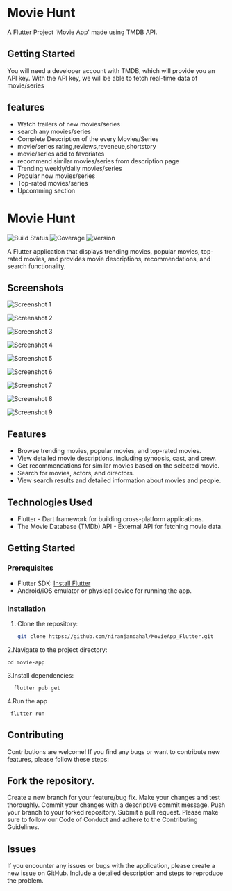 # Movie Hunt

A Flutter Project 'Movie App' made using TMDB API.

## Getting Started

You will need a developer account with TMDB, which will provide you an API key. With the API key, we will be able to fetch real-time data of movie/series

## features
- Watch trailers of new movies/series
- search any movies/series
- Complete Description of the every Movies/Series
- movie/series rating,reviews,reveneue,shortstory
- movie/series add to favoriates
- recommend similar movies/series from description page
- Trending weekly/daily movies/series
- Popular now  movies/series
- Top-rated  movies/series
- Upcomming section

# Movie Hunt

![Build Status](https://img.shields.io/badge/build-passing-brightgreen)
![Coverage](https://img.shields.io/badge/coverage-90%25-green)
![Version](https://img.shields.io/badge/version-v1.0-blue)

A Flutter application that displays trending movies, popular movies, top-rated movies, and provides movie descriptions, recommendations, and search functionality.

## Screenshots

![Screenshot 1](https://github.com/niranjandahal/MovieApp_Flutter/blob/main/flutter_01.jpg)

![Screenshot 2](https://github.com/niranjandahal/MovieApp_Flutter/blob/main/flutter_02.jpg)

![Screenshot 3](https://github.com/niranjandahal/MovieApp_Flutter/blob/main/flutter_03.jpg)

![Screenshot 4](https://github.com/niranjandahal/MovieApp_Flutter/blob/main/flutter_04.jpg)

![Screenshot 5](https://github.com/niranjandahal/MovieApp_Flutter/blob/main/flutter_05.jpg)

![Screenshot 6](https://github.com/niranjandahal/MovieApp_Flutter/blob/main/flutter_06.jpg)

![Screenshot 7](https://github.com/niranjandahal/MovieApp_Flutter/blob/main/flutter_07.jpg)

![Screenshot 8](https://github.com/niranjandahal/MovieApp_Flutter/blob/main/flutter_08.jpg)

![Screenshot 9](https://github.com/niranjandahal/MovieApp_Flutter/blob/main/flutter_09.jpg)



## Features

- Browse trending movies, popular movies, and top-rated movies.
- View detailed movie descriptions, including synopsis, cast, and crew.
- Get recommendations for similar movies based on the selected movie.
- Search for movies, actors, and directors.
- View search results and detailed information about movies and people.

## Technologies Used

- Flutter - Dart framework for building cross-platform applications.
- The Movie Database (TMDb) API - External API for fetching movie data.

## Getting Started

### Prerequisites

- Flutter SDK: [Install Flutter](https://flutter.dev/docs/get-started/install)
- Android/iOS emulator or physical device for running the app.

### Installation

1. Clone the repository:

   ```bash
   git clone https://github.com/niranjandahal/MovieApp_Flutter.git

2.Navigate to the project directory:
    
    cd movie-app

3.Install dependencies:
   
      flutter pub get

4.Run the app

     flutter run


## Contributing
Contributions are welcome! If you find any bugs or want to contribute new features, please follow these steps:

## Fork the repository.
Create a new branch for your feature/bug fix.
Make your changes and test thoroughly.
Commit your changes with a descriptive commit message.
Push your branch to your forked repository.
Submit a pull request.
Please make sure to follow our Code of Conduct and adhere to the Contributing Guidelines.

## Issues
If you encounter any issues or bugs with the application, please create a new issue on GitHub. Include a detailed description and steps to reproduce the problem.


